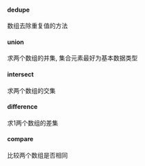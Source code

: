 #### dedupe
数组去除重复值的方法

#### union
求两个数组的并集, 集合元素最好为基本数据类型

#### intersect
求两个数组的交集

#### difference
求1两个数组的差集

#### compare
比较两个数组是否相同
